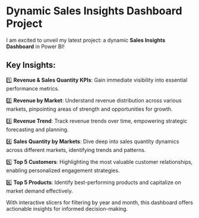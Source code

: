 # Dynamic Sales Insights Dashboard Project

I am excited to unveil my latest project: a dynamic **Sales Insights Dashboard** in Power BI!

## Key Insights:

1️⃣ **Revenue & Sales Quantity KPIs**: Gain immediate visibility into essential performance metrics.

2️⃣ **Revenue by Market**: Understand revenue distribution across various markets, pinpointing areas of strength and opportunities for growth.

3️⃣ **Revenue Trend**: Track revenue trends over time, empowering strategic forecasting and planning.

4️⃣ **Sales Quantity by Markets**: Dive deep into sales quantity dynamics across different markets, identifying trends and patterns.

5️⃣ **Top 5 Customers**: Highlighting the most valuable customer relationships, enabling personalized engagement strategies.

6️⃣ **Top 5 Products**: Identify best-performing products and capitalize on market demand effectively.

With interactive slicers for filtering by year and month, this dashboard offers actionable insights for informed decision-making.
